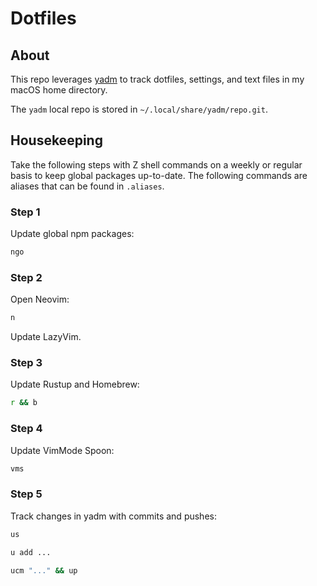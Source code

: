 # Dotfiles

## About

This repo leverages [yadm](https://yadm.io) to track dotfiles, settings, and text files in my macOS home directory.

The `yadm` local repo is stored in `~/.local/share/yadm/repo.git`.

## Housekeeping

Take the following steps with Z shell commands on a weekly or regular basis to keep global packages up-to-date. The following commands are aliases that can be found in `.aliases`.

### Step 1

Update global npm packages:

```zsh
ngo
```

### Step 2

Open Neovim:

```zsh
n
```

Update LazyVim.

### Step 3

Update Rustup and Homebrew:

```zsh
r && b
```

### Step 4

Update VimMode Spoon:

```zsh
vms
```

### Step 5

Track changes in yadm with commits and pushes:

```zsh
us
```

```zsh
u add ...
```

```zsh
ucm "..." && up
```
